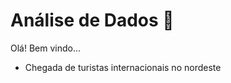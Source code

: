 # Análise de Dados :game_die:

Olá! Bem vindo...

 - Chegada de turistas internacionais no nordeste
